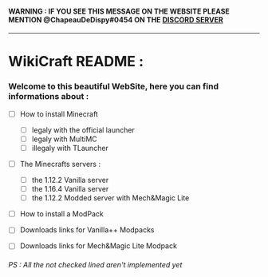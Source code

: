 #### WARNING : IF YOU SEE THIS MESSAGE ON THE WEBSITE PLEASE MENTION @ChapeauDeDispy#0454 ON THE [DISCORD SERVER](https://discord.com/invite/xPEbaRQ)

---

# WikiCraft README :

### Welcome to this beautiful WebSite, here you can find informations about :
- [ ] How to install Minecraft
  - [ ] legaly with the official launcher
  - [ ] legaly with MultiMC
  - [ ] illegaly with TLauncher
- [ ] The Minecrafts servers :
  - [ ] the 1.12.2 Vanilla server
  - [ ] the 1.16.4 Vanilla server
  - [ ] the 1.12.2 Modded server with Mech&Magic Lite
- [ ] How to install a ModPack
- [ ] Downloads links for Vanilla++ Modpacks
- [ ] Downloads links for Mech&Magic Lite Modpack


###### PS : All the not checked lined aren't implemented yet
